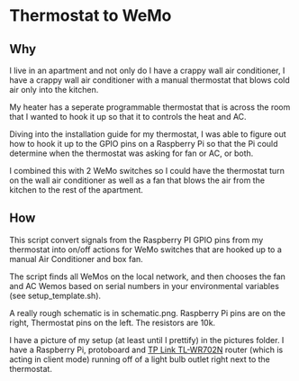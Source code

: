 # Thermostat to WeMo

## Why

I live in an apartment and not only do I have a crappy wall air conditioner, I have a crappy wall air conditioner with a manual thermostat that blows cold air only into the kitchen.

My heater has a seperate programmable thermostat that is across the room that I wanted to hook it up so that it to controls the heat and AC.

Diving into the installation guide for my thermostat, I was able to figure out how to hook it up to the GPIO pins on a Raspberry Pi so that the Pi could determine when the thermostat was asking for fan or AC, or both.

I combined this with 2 WeMo switches so I could have the thermostat turn on the wall air conditioner as well as a fan that blows the air from the kitchen to the rest of the apartment.

## How

This script convert signals from the Raspberry PI GPIO pins from my thermostat into on/off actions for WeMo switches that are hooked up to a manual Air Conditioner and box fan.

The script finds all WeMos on the local network, and then chooses the fan and AC Wemos based on serial numbers in your environmental variables (see setup\_template.sh).

A really rough schematic is in schematic.png.  Raspberry Pi pins are on the right, Thermostat pins on the left. The resistors are 10k.

I have a picture of my setup (at least until I prettify) in the pictures folder. I have a Raspberry Pi, protoboard and [TP Link TL-WR702N](http://www.amazon.com/TP-LINK-TL-WR702N-Wireless-Repeater-150Mbps/dp/B007PTCFFW?ie=UTF8&psc=1&redirect=true&ref_=oh_aui_detailpage_o09_s00) router (which is acting in client mode) running off of a light bulb outlet right next to the thermostat.

